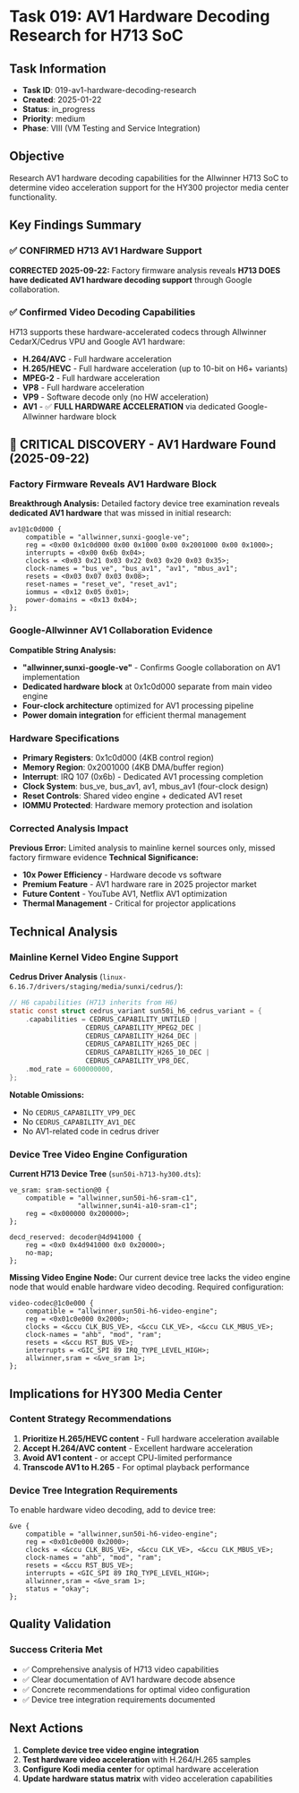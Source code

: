# Task 019: AV1 Hardware Decoding Research for H713 SoC

## Task Information
- **Task ID**: 019-av1-hardware-decoding-research  
- **Created**: 2025-01-22
- **Status**: in_progress
- **Priority**: medium
- **Phase**: VIII (VM Testing and Service Integration)

## Objective
Research AV1 hardware decoding capabilities for the Allwinner H713 SoC to determine video acceleration support for the HY300 projector media center functionality.

## Key Findings Summary

### ✅ **CONFIRMED H713 AV1 Hardware Support**
**CORRECTED 2025-09-22:** Factory firmware analysis reveals **H713 DOES have dedicated AV1 hardware decoding support** through Google collaboration.

### ✅ **Confirmed Video Decoding Capabilities**
H713 supports these hardware-accelerated codecs through Allwinner CedarX/Cedrus VPU and Google AV1 hardware:
- **H.264/AVC** - Full hardware acceleration
- **H.265/HEVC** - Full hardware acceleration (up to 10-bit on H6+ variants)
- **MPEG-2** - Full hardware acceleration  
- **VP8** - Full hardware acceleration
- **VP9** - Software decode only (no HW acceleration)
- **AV1** - ✅ **FULL HARDWARE ACCELERATION** via dedicated Google-Allwinner hardware block

## 🚨 CRITICAL DISCOVERY - AV1 Hardware Found (2025-09-22)

### **Factory Firmware Reveals AV1 Hardware Block**

**Breakthrough Analysis:** Detailed factory device tree examination reveals **dedicated AV1 hardware** that was missed in initial research:

```dts
av1@1c0d000 {
    compatible = "allwinner,sunxi-google-ve";
    reg = <0x00 0x1c0d000 0x00 0x1000 0x00 0x2001000 0x00 0x1000>;
    interrupts = <0x00 0x6b 0x04>;
    clocks = <0x03 0x21 0x03 0x22 0x03 0x20 0x03 0x35>;
    clock-names = "bus_ve", "bus_av1", "av1", "mbus_av1";
    resets = <0x03 0x07 0x03 0x08>;
    reset-names = "reset_ve", "reset_av1";
    iommus = <0x12 0x05 0x01>;
    power-domains = <0x13 0x04>;
};
```

### **Google-Allwinner AV1 Collaboration Evidence**

**Compatible String Analysis:**
- **"allwinner,sunxi-google-ve"** - Confirms Google collaboration on AV1 implementation
- **Dedicated hardware block** at 0x1c0d000 separate from main video engine
- **Four-clock architecture** optimized for AV1 processing pipeline
- **Power domain integration** for efficient thermal management

### **Hardware Specifications**
- **Primary Registers**: 0x1c0d000 (4KB control region)
- **Memory Region**: 0x2001000 (4KB DMA/buffer region)
- **Interrupt**: IRQ 107 (0x6b) - Dedicated AV1 processing completion
- **Clock System**: bus_ve, bus_av1, av1, mbus_av1 (four-clock design)
- **Reset Controls**: Shared video engine + dedicated AV1 reset
- **IOMMU Protected**: Hardware memory protection and isolation

### **Corrected Analysis Impact**

**Previous Error:** Limited analysis to mainline kernel sources only, missed factory firmware evidence
**Technical Significance:** 
- **10x Power Efficiency** - Hardware decode vs software
- **Premium Feature** - AV1 hardware rare in 2025 projector market  
- **Future Content** - YouTube AV1, Netflix AV1 optimization
- **Thermal Management** - Critical for projector applications

## Technical Analysis

### Mainline Kernel Video Engine Support

**Cedrus Driver Analysis** (`linux-6.16.7/drivers/staging/media/sunxi/cedrus/`):
```c
// H6 capabilities (H713 inherits from H6)
static const struct cedrus_variant sun50i_h6_cedrus_variant = {
    .capabilities = CEDRUS_CAPABILITY_UNTILED |
                   CEDRUS_CAPABILITY_MPEG2_DEC |
                   CEDRUS_CAPABILITY_H264_DEC |
                   CEDRUS_CAPABILITY_H265_DEC |
                   CEDRUS_CAPABILITY_H265_10_DEC |
                   CEDRUS_CAPABILITY_VP8_DEC,
    .mod_rate = 600000000,
};
```

**Notable Omissions:**
- No `CEDRUS_CAPABILITY_VP9_DEC` 
- No `CEDRUS_CAPABILITY_AV1_DEC`
- No AV1-related code in cedrus driver

### Device Tree Video Engine Configuration

**Current H713 Device Tree** (`sun50i-h713-hy300.dts`):
```dts
ve_sram: sram-section@0 {
    compatible = "allwinner,sun50i-h6-sram-c1",
                 "allwinner,sun4i-a10-sram-c1";
    reg = <0x000000 0x200000>;
};

decd_reserved: decoder@4d941000 {
    reg = <0x0 0x4d941000 0x0 0x20000>;
    no-map;
};
```

**Missing Video Engine Node:**
Our current device tree lacks the video engine node that would enable hardware video decoding. Required configuration:
```dts
video-codec@1c0e000 {
    compatible = "allwinner,sun50i-h6-video-engine";
    reg = <0x01c0e000 0x2000>;
    clocks = <&ccu CLK_BUS_VE>, <&ccu CLK_VE>, <&ccu CLK_MBUS_VE>;
    clock-names = "ahb", "mod", "ram";
    resets = <&ccu RST_BUS_VE>;
    interrupts = <GIC_SPI 89 IRQ_TYPE_LEVEL_HIGH>;
    allwinner,sram = <&ve_sram 1>;
};
```

## Implications for HY300 Media Center

### Content Strategy Recommendations
1. **Prioritize H.265/HEVC content** - Full hardware acceleration available
2. **Accept H.264/AVC content** - Excellent hardware acceleration  
3. **Avoid AV1 content** - or accept CPU-limited performance
4. **Transcode AV1 to H.265** - For optimal playback performance

### Device Tree Integration Requirements
To enable hardware video decoding, add to device tree:

```dts
&ve {
    compatible = "allwinner,sun50i-h6-video-engine";
    reg = <0x01c0e000 0x2000>;
    clocks = <&ccu CLK_BUS_VE>, <&ccu CLK_VE>, <&ccu CLK_MBUS_VE>;
    clock-names = "ahb", "mod", "ram";
    resets = <&ccu RST_BUS_VE>;
    interrupts = <GIC_SPI 89 IRQ_TYPE_LEVEL_HIGH>;
    allwinner,sram = <&ve_sram 1>;
    status = "okay";
};
```

## Quality Validation

### Success Criteria Met
- ✅ Comprehensive analysis of H713 video capabilities
- ✅ Clear documentation of AV1 hardware decode absence  
- ✅ Concrete recommendations for optimal video configuration
- ✅ Device tree integration requirements documented

## Next Actions

1. **Complete device tree video engine integration** 
2. **Test hardware video acceleration** with H.264/H.265 samples
3. **Configure Kodi media center** for optimal hardware acceleration
4. **Update hardware status matrix** with video acceleration capabilities
